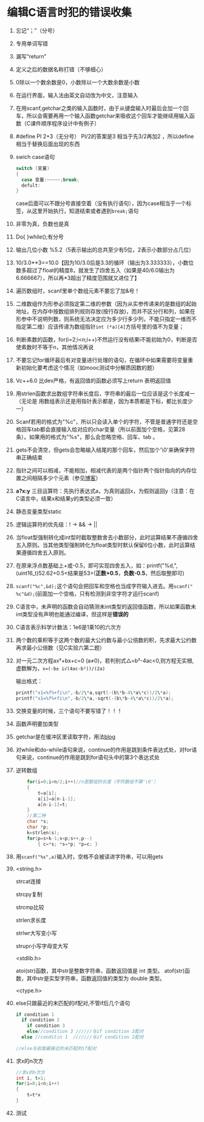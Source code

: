 # 编辑C语言时犯的错误收集
1. 忘记“；”（分号）

2. 专用单词写错

3. 漏写“return”

4. 定义之后的数据名称打错（不够细心）

5. 0除以一个数余数是0，小数除以一个大数余数是小数

6. 在运行界面，输入法由英文自动改为中文，注意输入

7. 在用scanf,getchar之类的输入函数时，由于从键盘输入时最后会加一个回车，所以会需要再用一个输入函数getchar来吸收这个回车才能继续用输入函数（C课件顺序程序设计中有例子）

8. #define PI 2+3（无分号）  PI/2的答案是3 相当于先3/2再加2 ，所以define相当于替换后面出现的东西

9. swich case语句

   ```c
   switch (变量)
   {
     case 变量:~~~~~;break;
     defult:
   }
   ```

   case后面可以不跟分号直接空着（没有执行语句），因为case相当于一个标签，从这里开始执行，知道结束或者遇到`break;`语句

10. 非零为真，负数也是真

11. Do{ }while();有分号

12. 输出几位小数 %5.2（5表示输出的总共至少有5位，2表示小数部分占几位）

13. 10/3.0**3==10.0【因为10/3.0后是3.3的循环（输出为3.333333），小数位数多超过了float的精度8，就发生了四舍五入（如果是40/6.0输出为6.666667），所以再*3超出了精度范围就又进位了】

14. 遍历数组时，scanf里单个数组元素不要忘了加&号！

15. 二维数组作为形参必须指定第二维的参数（因为从实参传递来的是数组的起始地址，在内存中按数组排列规则存放(按行存放)，而并不区分行和列，如果在形参中不说明列数，则系统无法决定应为多少行多少列，不能只指定一维而不指定第二维）应该传递为数组指针`int (*a)[4]`方括号里的值不为变量；

16. 判断素数的函数，for(i=2;i<n;i++)不然运行没有结果i不能初始为0，判断是否使素数时不等于n，其他情况再说

17. 不要忘记for循环最后有对变量进行处理的语句，在循环中如果需要将变量重新初始化要考虑这个情况（如mooc测试中分解质因数的题）

18. Vc++6.0 比dev严格，有返回值的函数必须写上return 表明返回值

19. 用strlen函数求出数组字符串长度后，字符串的最后一位应该是这个长度减一（无论是 用数组表示还是用指针表示都是，因为本质都是下标，都比长度少一）

20. Scanf若用的格式为"%c"，所以只会读入单个的字符，不管是普通字符还是空格回车tab都会直接输入给对应的char变量（所以前面加个空格，见第28条）。如果用的格式为"%s"，那么会忽略空格、回车、tab 。

21. gets不会清空，但gets会忽略输入结尾的那个回车，然后加个'\0'来确保字符串正确结束

22. 指针之间可以相减，不能相加，相减代表的是两个指针两个指针指向的内存位置之间相隔多少个元素（参见[博客](https://www.cnblogs.com/hfutsong/articles/2431728.html)）

23. **a?x:y** 三目运算符：先执行表达式a，为真则返回x，为假则返回y（注意：在C语言中，结果x和结果y的类型必须一致）

24. 静态变量类型static

25. 逻辑运算符的优先级：! -> && -> ||

26. 当float型强制转化成int型时截取整数舍去小数部分，此时运算结果不遵循四舍五入原则。当其他类型强制转化为float类型时默认保留6位小数，此时运算结果遵循四舍五入原则。

27. 在原来浮点数基础上+或-0.5，即可实现四舍五入，如：printf("%d,",(uint16_t)52.62+0.5<结果是53>(**正数+0.5**，**负数-0.5**，然后取整即可)

28. `scanf("%c",&d);`这个语句会把回车和空格也当成字符输入进去。用`scanf(" %c"&d);`(前面加一个空格，只有检测到非空字符才运行scanf)

29. C语言中，未声明的函数会自动猜测未int类型的返回值函数，所以如果函数未int类型没有声明也能通过编译，但这样是**错误的**

30. C语言表示科学计数法：1e6是1乘10的六次方

31. 两个数的乘积等于这两个数的最大公约数与最小公倍数的积，先求最大公约数再求最小公倍数（见C实验六第二题）

32. 对一元二次方程ax²+bx+c=0 (a≠0)，若判别式△=b²-4ac<0,则方程无实根,虚数解为，`x=(-b± i√(4ac-b²))/(2a)`

    输出格式：

    ```c
    printf("x1=%f%+fi\n",-b/2\*a,sqrt(-(b\*b-4\*a\*c))/2\*a);
    printf("x1=%f%+fi\n",-b/2\*a,-sqrt(-(b\*b-4\*a\*c))/2\*a);
    ```

33. 交换变量的时候，三个语句不要写错了！！！

34. 函数声明要加类型

35. getchar是在缓冲区里读取字符，用法[blog](https://blog.csdn.net/mlm5678/article/details/89923346)

36. 对while和do-while语句来说，continue的作用是跳到条件表达式处，对for语句来说，continue的作用是跳到for语句头中的第3个表达式处

37. 逆转数组

    ```c
    	for(i=0;i<n/2;i++)//n是数组的长度（字符数组不算'\0'） 
    	{		
    		t=a[i];
    		a[i]=a[n-i-1];
    		a[n-i-1]=t;	
    	}
    	//第二种
    	char *s;
    	char *p;
    	k=strlen(s);
    	for(p=s+k-1;s<p;s++,p--)
    	    { c=*s; *s=*p; *p=c; }
    
    ```

38. 用`scanf("%s",a)`输入时，空格不会被读进字符串，可以用gets

39. <string.h>

    strcat连接

    strcpy复制

    strcmp比较

    strlen求长度

    strlwr大写变小写

    strupr小写字母变大写

    <stdlib.h>

    atoi(str)函数，其中str是整数字符串，函数返回值是 int 类型。
    atof(str)函数，其中str是实型字符串，函数返回值的类型为 double 类型。

    <ctype.h>

40. else只跟最近的未匹配的if配对,不管if后几个语句

    ```c
    if condition 1 
      if condition 2 
        if condition 3 
        else//condition 3 //////与if condition 3配对
      else //conditin 1  ///////与if condition 2配对
     
    //else与前面最接近的未匹配的if配对
    ```

    

41. 求x的n次方

    ```c
    //求x的n次方
    int i, t=1;
    for(i=0;i<n;i++)
    {
        t=t*x
    }
    ```

42. 测试